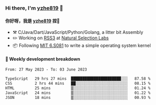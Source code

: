 ### Hi there, I'm [yzhe819](https://github.com/yzhe819) 👋

#### 你好呀，我是 [yzhe819](https://github.com/yzhe819) 捏👋

- :hammer_and_pick: C/Java/Dart/JavaScript/Python/Golang, a litter bit Assembly
- :pencil2: Working on [RSS3](https://github.com/NaturalSelectionLabs/RSS3) at [Natural Selection Labs](https://github.com/NaturalSelectionLabs)
- 📦 Following [MIT 6.S081](https://pdos.csail.mit.edu/6.S081/2020/) to write a simple operating system kernel



#### 📝 Weekly development breakdown

<!--START_SECTION:waka-->

```txt
From: 27 May 2023 - To: 03 June 2023

TypeScript   29 hrs 27 mins  ██████████████████████░░░   87.58 %
CSS          2 hrs 44 mins   ██░░░░░░░░░░░░░░░░░░░░░░░   08.15 %
HTML         25 mins         ▒░░░░░░░░░░░░░░░░░░░░░░░░   01.24 %
JavaScript   24 mins         ▒░░░░░░░░░░░░░░░░░░░░░░░░   01.22 %
JSON         18 mins         ▒░░░░░░░░░░░░░░░░░░░░░░░░   00.93 %
```

<!--END_SECTION:waka-->




